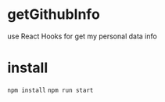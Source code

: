 # getGithubInfo
use React Hooks for get my personal data info 

# install

`npm install`
`npm run start`
